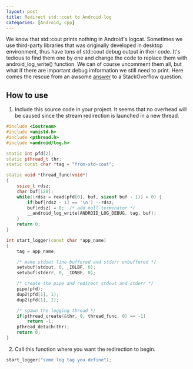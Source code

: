 ```yaml
---
layout: post
title: Redirect std::cout to Android log 
categories: [Android, cpp]
---
```


We know that std::cout prints nothing in Android's logcat. Sometimes we use third-party libraries that was originally developed in desktop environment, thus have tons of std::cout debug output in their code. It's tedious to find them one by one and change the code to replace them with android_log_write() function. We can of course uncomment them all, but what if there are important debug imformation we still need to print. Here comes the rescue from an awsome [answer](https://stackoverflow.com/questions/8870174/is-stdcout-usable-in-android-ndk) to a StackOverflow question. 

## How to use

1. Include this source code in your project. It seems that no overhead will be caused since the stream redirection is launched in a new thread. 

```cpp
#include <iostream>
#include <unistd.h>
#include <pthread.h>
#include <android/log.h>

static int pfd[2];
static pthread_t thr;
static const char *tag = "from-std-cout";

static void *thread_func(void*)
{
    ssize_t rdsz;
    char buf[128];
    while((rdsz = read(pfd[0], buf, sizeof buf - 1)) > 0) {
        if(buf[rdsz - 1] == '\n') --rdsz;
        buf[rdsz] = 0;  /* add null-terminator */
        __android_log_write(ANDROID_LOG_DEBUG, tag, buf);
    }
    return 0;
}

int start_logger(const char *app_name)
{
    tag = app_name;

    /* make stdout line-buffered and stderr unbuffered */
    setvbuf(stdout, 0, _IOLBF, 0);
    setvbuf(stderr, 0, _IONBF, 0);

    /* create the pipe and redirect stdout and stderr */
    pipe(pfd);
    dup2(pfd[1], 1);
    dup2(pfd[1], 2);

    /* spawn the logging thread */
    if(pthread_create(&thr, 0, thread_func, 0) == -1)
        return -1;
    pthread_detach(thr);
    return 0;
}
```

2. Call this function where you want the redirection to begin.
```cpp
start_logger("some log tag you define");
```